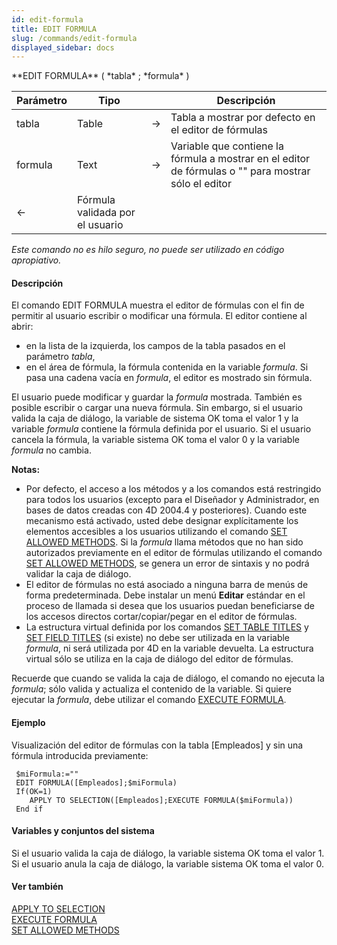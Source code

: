 ```yaml
---
id: edit-formula
title: EDIT FORMULA
slug: /commands/edit-formula
displayed_sidebar: docs
---
```


<!--REF #_command_.EDIT FORMULA.Syntax-->**EDIT FORMULA** ( *tabla* ; *formula* )<!-- END REF-->
<!--REF #_command_.EDIT FORMULA.Params-->
| Parámetro | Tipo |  | Descripción |
| --- | --- | --- | --- |
| tabla | Table | &#8594;  | Tabla a mostrar por defecto en el editor de fórmulas |
| formula | Text | &#8594;  | Variable que contiene la fórmula a mostrar en el editor de fórmulas o "" para mostrar sólo el editor |
| &#8592; | Fórmula validada por el usuario |

<!-- END REF-->

*Este comando no es hilo seguro, no puede ser utilizado en código apropiativo.*


#### Descripción 

<!--REF #_command_.EDIT FORMULA.Summary-->El comando EDIT FORMULA muestra el editor de fórmulas con el fin de permitir al usuario escribir o modificar una fórmula.<!-- END REF--> El editor contiene al abrir:

* en la lista de la izquierda, los campos de la tabla pasados en el parámetro *tabla*,
* en el área de fórmula, la fórmula contenida en la variable *formula*. Si pasa una cadena vacía en *formula*, el editor es mostrado sin fórmula.

El usuario puede modificar y guardar la *formula* mostrada. También es posible escribir o cargar una nueva fórmula. Sin embargo, si el usuario valida la caja de diálogo, la variable de sistema OK toma el valor 1 y la variable *formula* contiene la fórmula definida por el usuario. Si el usuario cancela la fórmula, la variable sistema OK toma el valor 0 y la variable *formula* no cambia. 

**Notas:**

* Por defecto, el acceso a los métodos y a los comandos está restringido para todos los usuarios (excepto para el Diseñador y Administrador, en bases de datos creadas con 4D 2004.4 y posteriores). Cuando este mecanismo está activado, usted debe designar explícitamente los elementos accesibles a los usuarios utilizando el comando [SET ALLOWED METHODS](set-allowed-methods.md). Si la *formula* llama métodos que no han sido autorizados previamente en el editor de fórmulas utilizando el comando [SET ALLOWED METHODS](set-allowed-methods.md), se genera un error de sintaxis y no podrá validar la caja de diálogo.
* El editor de fórmulas no está asociado a ninguna barra de menús de forma predeterminada. Debe instalar un menú **Editar** estándar en el proceso de llamada si desea que los usuarios puedan beneficiarse de los accesos directos cortar/copiar/pegar en el editor de fórmulas.
* La estructura virtual definida por los comandos [SET TABLE TITLES](set-table-titles.md) y [SET FIELD TITLES](set-field-titles.md) (si existe) no debe ser utilizada en la variable *formula*, ni será utilizada por 4D en la variable devuelta. La estructura virtual sólo se utiliza en la caja de diálogo del editor de fórmulas.

Recuerde que cuando se valida la caja de diálogo, el comando no ejecuta la *formula*; sólo valida y actualiza el contenido de la variable. Si quiere ejecutar la *formula*, debe utilizar el comando [EXECUTE FORMULA](execute-formula.md). 

#### Ejemplo 

Visualización del editor de fórmulas con la tabla \[Empleados\] y sin una fórmula introducida previamente: 

```4d
 $miFormula:=""
 EDIT FORMULA([Empleados];$miFormula)
 If(OK=1)
    APPLY TO SELECTION([Empleados];EXECUTE FORMULA($miFormula))
 End if
```

#### Variables y conjuntos del sistema 

Si el usuario valida la caja de diálogo, la variable sistema OK toma el valor 1\. Si el usuario anula la caja de diálogo, la variable sistema OK toma el valor 0.

#### Ver también 

[APPLY TO SELECTION](apply-to-selection.md)  
[EXECUTE FORMULA](execute-formula.md)  
[SET ALLOWED METHODS](set-allowed-methods.md)  